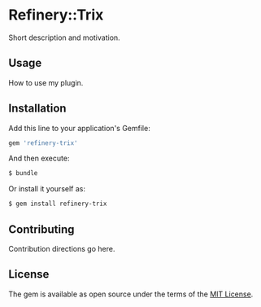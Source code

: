 # Refinery::Trix
Short description and motivation.

## Usage
How to use my plugin.

## Installation
Add this line to your application's Gemfile:

```ruby
gem 'refinery-trix'
```

And then execute:
```bash
$ bundle
```

Or install it yourself as:
```bash
$ gem install refinery-trix
```

## Contributing
Contribution directions go here.

## License
The gem is available as open source under the terms of the [MIT License](https://opensource.org/licenses/MIT).

